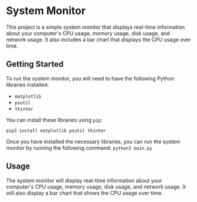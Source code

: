 # System Monitor

This project is a simple system monitor that displays real-time information about your computer's CPU usage, memory usage, disk usage, and network usage. It also includes a bar chart that displays the CPU usage over time.

## Getting Started

To run the system monitor, you will need to have the following Python libraries installed:

- `matplotlib`
- `psutil`
- `tkinter`

You can install these libraries using `pip`:

`pip3 install matplotlib psutil tkinter`

Once you have installed the necessary libraries, you can run the system monitor by running the following command:
`python3 main.py`


## Usage

The system monitor will display real-time information about your computer's CPU usage, memory usage, disk usage, and network usage. It will also display a bar chart that shows the CPU usage over time.

